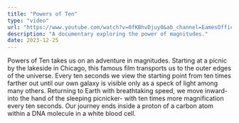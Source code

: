 ```yaml
---
title: "Powers of Ten"
type: "video"
url: "https://www.youtube.com/watch?v=0fKBhvDjuy0&ab_channel=EamesOffice"
description: "A documentary exploring the power of magnitudes."
date: 2023-12-25
---
```


Powers of Ten takes us on an adventure in magnitudes. Starting at a picnic by the lakeside in Chicago, this famous film transports us to the outer edges of the universe. Every ten seconds we view the starting point from ten times farther out until our own galaxy is visible only as a speck of light among many others. Returning to Earth with breathtaking speed, we move inward- into the hand of the sleeping picnicker- with ten times more magnification every ten seconds. Our journey ends inside a proton of a carbon atom within a DNA molecule in a white blood cell.  